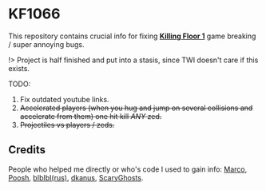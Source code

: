 # KF1066

This repository contains crucial info for fixing [**Killing Floor 1**](https://store.steampowered.com/app/1250/Killing_Floor/) game breaking / super annoying bugs.

!> Project is half finished and put into a stasis, since TWI doesn't care if this exists.

TODO:

1. Fix outdated youtube links.
2. ~~Accelerated players (when you hug and jump on several collisions and accelerate from them) one hit kill *ANY* zed.~~
3. ~~Projectiles vs players / zeds.~~

## Credits

People who helped me directly or who's code I used to gain info: [Marco](https://steamcommunity.com/profiles/76561197975509070), [Poosh](https://steamcommunity.com/profiles/76561197992537591), [bIbIbI(rus)](https://steamcommunity.com/profiles/76561198019079140), [dkanus](https://steamcommunity.com/profiles/76561198025127722), [ScaryGhosts](https://steamcommunity.com/profiles/76561197961630515).
